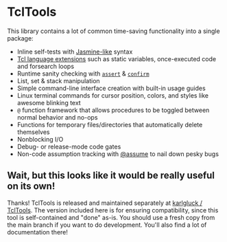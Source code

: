 TclTools
========

This library contains a lot of common time-saving functionality into a single package:

+ Inline self-tests with [Jasmine-like](http://pivotal.github.io/jasmine/) syntax
+ [Tcl language extensions](./1.0/src/tclx.tcl) such as static variables, once-executed code and forsearch loops
+ Runtime sanity checking with [`assert`](./1.0/src/assert.tcl) & [`confirm`](./1.0/src/confirm.tcl)
+ List, set & stack manipulation
+ Simple command-line interface creation with built-in usage guides
+ Linux terminal commands for cursor position, colors, and styles like awesome blinking text
+ `@` function framework that allows procedures to be toggled between normal behavior and no-ops
+ Functions for temporary files/directories that automatically delete themselves
+ Nonblocking I/O
+ Debug- or release-mode code gates
+ Non-code assumption tracking with [@assume](./1.0/src/assume.tcl) to nail down pesky bugs

Wait, but this looks like it would be really useful on its own!
---------------------------------------------------------------

Thanks! TclTools is released and maintained separately at [karlgluck / TclTools](https://github.com/karlgluck/tcltools). The version included here is for ensuring compatibility, since this tool is self-contained and "done" as-is. You should use a fresh copy from the main branch if you want to do development. You'll also find a lot of documentation there!
